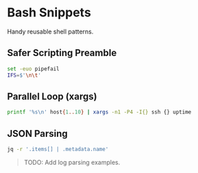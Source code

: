 # Bash Snippets

Handy reusable shell patterns.

## Safer Scripting Preamble
```bash
set -euo pipefail
IFS=$'\n\t'
```

## Parallel Loop (xargs)
```bash
printf '%s\n' host{1..10} | xargs -n1 -P4 -I{} ssh {} uptime
```

## JSON Parsing
```bash
jq -r '.items[] | .metadata.name'
```

> TODO: Add log parsing examples.
